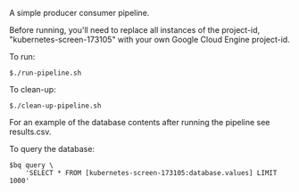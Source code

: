 A simple producer consumer pipeline.

Before running, you'll need to replace all instances of the project-id, "kubernetes-screen-173105" with your own Google Cloud Engine project-id. 

To run:
    
    $./run-pipeline.sh

To clean-up:

    $./clean-up-pipeline.sh

For an example of the database contents after running the pipeline see
results.csv.

To query the database:

    $bq query \
        'SELECT * FROM [kubernetes-screen-173105:database.values] LIMIT 1000'